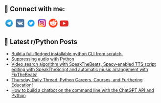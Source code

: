 ## 🔎 Connect with me:
[<img src="https://github.com/bullbesh/bullbesh/blob/main/images/Telegram.png" width="32" height="32" />](https://t.me/bullbesh)
[<img src="https://github.com/bullbesh/bullbesh/blob/main/images/VK.png" width="32" height="32" />](https://vk.com/bullbesh)
[<img src="https://github.com/bullbesh/bullbesh/blob/main/images/Twitter.png" width="32" height="32" />](https://twitter.com/bullbesh1)
[<img src="https://github.com/bullbesh/bullbesh/blob/main/images/Instagram.png" width="32" height="32" />](https://www.instagram.com/bullbesh)
[<img src="https://github.com/bullbesh/bullbesh/blob/main/images/Reddit.png" width="32" height="32" />](https://www.reddit.com/user/bullbesh)
[<img src="https://github.com/bullbesh/bullbesh/blob/main/images/YouTube.png" width="32" height="32" />](https://www.youtube.com/channel/UCtfjRs6uzgq5mfm8S06WTcg)

## 📕 Latest r/Python Posts
<!-- BLOG-POST-LIST:START -->
- [Build a full-fledged installable python CLI from scratch.](https://www.reddit.com/r/Python/comments/11fup3e/build_a_fullfledged_installable_python_cli_from/)
- [Suppressing audio with Python](https://www.reddit.com/r/Python/comments/11fszb7/suppressing_audio_with_python/)
- [Video search algorithm with SpeakTheBeats, Spacy-enabled TTS script editing with SpeakTheScript and automatic music arrangement with FixTheBeats!](https://www.reddit.com/r/Python/comments/11frcfs/video_search_algorithm_with_speakthebeats/)
- [Thursday Daily Thread: Python Careers, Courses, and Furthering Education!](https://www.reddit.com/r/Python/comments/11fmm6e/thursday_daily_thread_python_careers_courses_and/)
- [How to build a chatbot on the command line with the ChatGPT API and Python](https://www.reddit.com/r/Python/comments/11fl9l8/how_to_build_a_chatbot_on_the_command_line_with/)
<!-- BLOG-POST-LIST:END -->
